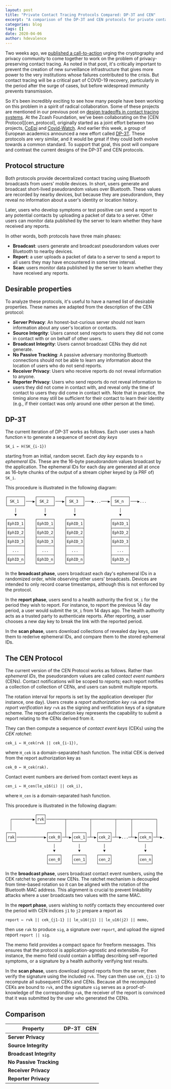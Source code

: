 ```yaml
---
layout: post
title: "Private Contact Tracing Protocols Compared: DP-3T and CEN"
excerpt: "A comparison of the DP-3T and CEN protocols for private contact tracing."
categories: blog
tags: []
date: 2020-04-06
author: hdevalence
---
```


Two weeks ago, we [published a call-to-action][call_post] urging the
cryptography and privacy community to come together to work on the problem of
privacy-preserving contact tracing.  As noted in that post, it's critically
important to prevent the creation of new surveillance infrastructure that
gives more power to the very institutions whose failures contributed to the
crisis.  But contact tracing will be a critical part of COVID-19 recovery,
particularly in the period after the surge of cases, but before widespread
immunity prevents transmission.  

So it's been incredibly exciting to see how many people have been working on
this problem in a spirit of radical collaboration.  Some of these projects are
mentioned in our previous post on [design tradeoffs in contact tracing
systems][tradeoffs_post].  At the Zcash Foundation, we've been collaborating on
the [CEN Protocol][cen_protocol], originally started as a joint effort between
two projects, [CoEpi] and [Covid-Watch].  And earlier this week, a group of
European academics announced a new effort called [DP-3T].  These protocols are
very similar, and it would be great if they could both evolve towards a common
standard.  To support that goal, this post will compare and contrast the
current designs of the DP-3T and CEN protocols.

## Protocol structure

Both protocols provide decentralized contact tracing using Bluetooth
broadcasts from users' mobile devices.  In short, users generate and 
broadcast short-lived pseudorandom values over Bluetooth.  These values
are recorded by nearby devices, but because they are pseudorandom, they
reveal no information about a user's identity or location history.

Later, users who develop symptoms or test positive can send a report to
any potential contacts by uploading a packet of data to a server.  Other
users can monitor data published by the server to learn whether they
have received any reports.

In other words, both protocols have three main phases:

- **Broadcast**: users generate and broadcast pseudorandom values over
  Bluetooth to nearby devices.
- **Report**: a user uploads a packet of data to a server to send a report to
  all users they may have encountered in some time interval.
- **Scan**: users monitor data published by the server to learn whether they
  have received any reports.

## Desirable properties

To analyze these protocols, it's useful to have a named list of
desirable properties.  These names are adapted from the description of
the CEN protocol:

- **Server Privacy**: An honest-but-curious server should not learn information
  about any user's location or contacts.
- **Source Integrity**: Users cannot send reports to users they did not come
  in contact with or on behalf of other users.
- **Broadcast Integrity**: Users cannot broadcast CENs they did not generate.
- **No Passive Tracking**: A passive adversary monitoring Bluetooth connections
  should not be able to learn any information about the location of users who
  do not send reports.
- **Receiver Privacy**: Users who receive reports do not reveal information to
  anyone.
- **Reporter Privacy**: Users who send reports do not reveal information
  to users they did not come in contact with, and reveal only the time of
  contact to users they did come in contact with.  Note that in practice, the
  timing alone may still be sufficient for their contact to learn their
  identity (e.g., if their contact was only around one other person at the
  time).

## DP-3T

The current iteration of DP-3T works as follows.  Each user uses a hash
function `H` to generate a sequence of secret *day keys*
```
SK_i ← H(SK_{i-1})
```
starting from an initial, random secret.  Each *day key* expands to `n`
*ephemeral IDs*.  These are the 16-byte pseudorandom values broadcast by
the application.  The ephemeral IDs for each day are generated all at
once as 16-byte chunks of the output of a stream cipher keyed by (a PRF
of) `SK_i`.

This procedure is illustrated in the following diagram:
```
┌───────┐    ┌───────┐    ┌───────┐           ┌───────┐
│ SK_1  │───▶│ SK_2  │───▶│ SK_3  │───▶...───▶│ SK_n  │───▶...
└───────┘    └───────┘    └───────┘           └───────┘
    │            │            │                   │
    ▼            ▼            ▼                   ▼
┌───────┐    ┌───────┐    ┌───────┐           ┌───────┐
│EphID_1│    │EphID_1│    │EphID_1│           │EphID_1│
├───────┤    ├───────┤    ├───────┤           ├───────┤
│EphID_2│    │EphID_2│    │EphID_2│           │EphID_2│
├───────┤    ├───────┤    ├───────┤           ├───────┤
│EphID_3│    │EphID_3│    │EphID_3│           │EphID_3│
├───────┤    ├───────┤    ├───────┤           ├───────┤
│  ...  │    │  ...  │    │  ...  │           │  ...  │
├───────┤    ├───────┤    ├───────┤           ├───────┤
│EphID_n│    │EphID_n│    │EphID_n│           │EphID_n│
└───────┘    └───────┘    └───────┘           └───────┘
```

In the **broadcast phase**, users broadcast each day's ephemeral IDs in a
randomized order, while observing other users' broadcasts.  Devices are
intended to only record coarse timestamps, although this is not enforced
by the protocol.

In the **report phase**, users send to a health authority the first `SK_i`
for the period they wish to report.  For instance, to report the
previous 14 day period, a user would submit the `SK_i` from 14 days ago.
The health authority acts as a trusted party to authenticate reports.
After reporting, a user chooses a new day key to break the link with the
reported period.

In the **scan phase**, users download collections of revealed day keys, use
them to rederive ephemeral IDs, and compare them to the stored ephemeral
IDs.

## The CEN Protocol

The current version of the CEN Protocol works as follows.  Rather than
*ephemeral IDs*, the pseudorandom values are called *contact event
numbers* (CENs).  Contact notifications will be scoped to *reports*;
each report notifies a collection of collection of CENs, and users can
submit multiple reports.

The rotation interval for reports is set by the application developer
(for instance, one day).  Users create a *report authorization key*
`rak` and the *report verification key* `rvk` as the signing and
verification keys of a signature scheme.  The report authorization key
represents the capability to submit a report relating to the CENs
derived from it.

They can then compute a sequence of *contact event keys* (CEKs)
using the *CEK ratchet*:
```
cek_i ← H_cek(rvk || cek_{i-1}),
```
where `H_cek` is a domain-separated hash function.
The initial CEK is derived from the report authorization key as
```
cek_0 ← H_cek(rak).
```
Contact event numbers are derived from contact event keys as
```
cen_i ← H_cen(le_u16(i) || cek_i),
```
where `H_cen` is a domain-separated hash function.  

This procedure is illustrated in the following diagram:
```
             ┌───┐
  ┌─────────▶│rvk│────────┬──────────┬──────────┬──────┬──────────┐
  │          └───┘        │          │          │      │          │
  │                       │          │          │      │          │
┌───┐             ┌─────┐ │  ┌─────┐ │  ┌─────┐ │      │  ┌─────┐ │
│rak│────────────▶│cek_0│─┴─▶│cek_1│─┴─▶│cek_2│─┴─▶...─┴─▶│cek_n│─┴─▶...
└───┘             └─────┘    └─────┘    └─────┘           └─────┘
                     │          │          │                 │
                     ▼          ▼          ▼                 ▼
                  ┌─────┐    ┌─────┐    ┌─────┐           ┌─────┐
                  │cen_0│    │cen_1│    │cen_2│           │cen_n│
                  └─────┘    └─────┘    └─────┘           └─────┘
```

In the **broadcast phase**, users broadcast contact event numbers, using
the CEK ratchet to generate new CENs.  The ratchet mechanism is
decoupled from time-based rotation so it can be aligned with the
rotation of the Bluetooth MAC address.  This alignment is crucial to
prevent linkability attacks where a user broadcasts two values with the
same MAC.

In the **report phase**, users wishing to notify contacts they
encountered over the period with CEN indices `j1` to `j2` prepare a
report as
```
report ← rvk || cek_{j1-1} || le_u16(j1) || le_u16(j2) || memo,
```
then use `rak` to produce `sig`, a signature over `report`, and upload
the signed report `report || sig`.

The memo field provides a compact space for freeform messages.  This
ensures that the protocol is application-agnostic and extensible. For
instance, the memo field could contain a bitflag describing
self-reported symptoms, or a signature by a health authority verifying
test results.

In the **scan phase**, users download signed reports from the server,
then verify the signature using the included `rvk`.  They can then use
`cek_{j1-1}` to recompute all subsequent CEKs and CENs.  Because all the
recomputed CEKs are bound to `rvk`, and the signature `sig` serves as a
proof-of-knowledge of the corresponding `rak`, the receiver of the
report is convinced that it was submitted by the user who generated the
CENs.

## Comparison

|  Property   |   DP-3T   | CEN |
|-------------|-----------|-----|
| **Server Privacy** |     |     |
| **Source Integrity** |      |     |
| **Broadcast Integrity**|       |      |
| **No Passive Tracking**|       |      |
| **Receiver Privacy**|       |      |
| **Reporter Privacy**|       |      |


[call_post]: https://www.zfnd.org/blog/decentralized-contact-tracing/
[tradeoffs_post]: https://www.zfnd.org/blog/design-tradeoffs-in-private-contact-tracing/
[Covid-Watch]: https://www.covid-watch.org/
[CoEpi]: https://www.coepi.org/
[DP-3T]: https://github.com/DP-3T/documents/blob/6ac18840fce3dd1c5e8f101dda7f036cffcbccee/DP3T%20White%20Paper.pdf
